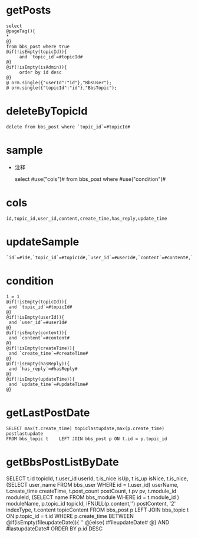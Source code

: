 getPosts
===
    select
    @pageTag(){
    *
    @}
    from bbs_post where true
    @if(!isEmpty(topicId)){
    	 and `topic_id`=#topicId#
    @}
    @if(!isEmpty(isAdmin)){
         order by id desc
    @}
    @ orm.single({"userId":"id"},"BbsUser");
    @ orm.single({"topicId":"id"},"BbsTopic");

deleteByTopicId
===
    delete from bbs_post where `topic_id`=#topicId#

sample
===
* 注释

	select #use("cols")# from bbs_post where #use("condition")#

cols
===

	id,topic_id,user_id,content,create_time,has_reply,update_time

updateSample
===

	`id`=#id#,`topic_id`=#topicId#,`user_id`=#userId#,`content`=#content#,`create_time`=#createTime#,`has_reply`=#hasReply#,`update_time`=#updateTime#

condition
===

	1 = 1  
	@if(!isEmpty(topicId)){
	 and `topic_id`=#topicId#
	@}
	@if(!isEmpty(userId)){
	 and `user_id`=#userId#
	@}
	@if(!isEmpty(content)){
	 and `content`=#content#
	@}
	@if(!isEmpty(createTime)){
	 and `create_time`=#createTime#
	@}
	@if(!isEmpty(hasReply)){
	 and `has_reply`=#hasReply#
	@}
	@if(!isEmpty(updateTime)){
	 and `update_time`=#updateTime#
	@}

getLastPostDate
===

	SELECT max(t.create_time) topiclastupdate,max(p.create_time) postlastupdate 
	FROM bbs_topic t 	LEFT JOIN bbs_post p ON t.id = p.topic_id
	
getBbsPostListByDate
===

SELECT
	t.id topicId,
	t.user_id userId,
	t.is_nice isUp,
	t.is_up isNice,
	t.is_nice,
	(SELECT user_name FROM bbs_user WHERE id = t.user_id) userName,
	t.create_time createTime,
	t.post_count postCount,
	t.pv pv,
	t.module_id moduleId,
	(SELECT name FROM bbs_module WHERE id = t.module_id ) moduleName,
	p.topic_id topicId,
	IFNULL(p.content,'') postContent,
	'2' indexType,
	t.content topicContent
FROM
	bbs_post p
LEFT JOIN bbs_topic t ON p.topic_id = t.id
	WHERE p.create_time BETWEEN 
	@if(isEmpty(fileupdateDate)){
		''
	@}else{
		#fileupdateDate#
	@}
	AND #lastupdateDate# ORDER BY p.id DESC	
